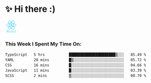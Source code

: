 <h1 align="left">✨ Hi there :)</h1>

  <a href="https://reactjs.org/" target="_blank" rel="noreferrer">   
    <img src="https://raw.githubusercontent.com/devicons/devicon/master/icons/react/react-original-wordmark.svg" alt="react" width="40"     
    height="40"/></a>
 
<h3 align="left">This Week I Spent My Time On:</h3>
<!--START_SECTION:waka-->

```txt
TypeScript   5 hrs           █████████████████████▒░░░   85.49 %
YAML         20 mins         █▒░░░░░░░░░░░░░░░░░░░░░░░   05.72 %
CSS          16 mins         █░░░░░░░░░░░░░░░░░░░░░░░░   04.66 %
JavaScript   11 mins         █░░░░░░░░░░░░░░░░░░░░░░░░   03.39 %
SCSS         2 mins          ▒░░░░░░░░░░░░░░░░░░░░░░░░   00.70 %
```

<!--END_SECTION:waka-->

